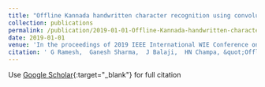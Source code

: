 ```yaml
---
title: "Offline Kannada handwritten character recognition using convolutional neural networks"
collection: publications
permalink: /publication/2019-01-01-Offline-Kannada-handwritten-character-recognition-using-convolutional-neural-networks
date: 2019-01-01
venue: 'In the proceedings of 2019 IEEE International WIE Conference on Electrical and Computer Engineering (WIECON-ECE)'
citation: ' G Ramesh,  Ganesh Sharma,  J Balaji,  HN Champa, &quot;Offline Kannada handwritten character recognition using convolutional neural networks.&quot; In the proceedings of 2019 IEEE International WIE Conference on Electrical and Computer Engineering (WIECON-ECE), 2019.'
---
```

Use [Google Scholar](https://scholar.google.com/scholar?q=Offline+Kannada+handwritten+character+recognition+using+convolutional+neural+networks){:target="_blank"} for full citation